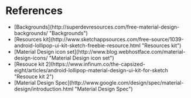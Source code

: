<h1>References</h1>

<ul>
<li>[Backgrounds](http://superdevresources.com/free-material-design-backgrounds/ "Backgrounds")</li>

<li>[Resources kit](http://www.sketchappsources.com/free-source/1039-android-lollipop-ui-kit-sketch-freebie-resource.html "Resources kit")</li>

<li>[Material Design icon set](http://www.blog.webhostface.com/material-design-icons/ "Material Design icon set")</li>

<li>[Resouce kit 2](https://www.infinum.co/the-capsized-eight/articles/android-lollipop-material-design-ui-kit-for-sketch "Resouce kit 2")</li>

<li>[Material Design Spec](http://www.google.com/design/spec/material-design/introduction.html "Material Design Spec")</li>
